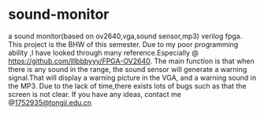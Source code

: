 # sound-monitor
a sound monitor(based on ov2640,vga,sound sensor,mp3) verilog fpga.
This project is the BHW of this semester.
Due to my poor programming ability ,I have looked through many reference.Especially @ https://github.com/lllbbbyyy/FPGA-OV2640.
The main function is that when there is any sound in the range, the sound sensor will generate a warning signal.That will display a warning picture in the VGA, and a warning sound in
the MP3.
Due to the lack of time,there exists lots of bugs such as that the screen is not clear.
If you have any ideas, contact me @1752935@tongji.edu.cn
